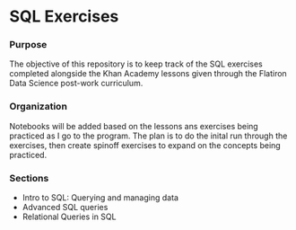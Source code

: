 # SQL Exercises

### Purpose

The objective of this repository is to keep track of the SQL exercises completed alongside the Khan Academy lessons given 
through the Flatiron Data Science post-work curriculum.

### Organization

Notebooks will be added based on the lessons ans exercises being practiced as I go to the program. The plan is to do the inital
run through the exercises, then create spinoff exercises to expand on the concepts being practiced.

### Sections

- Intro to SQL: Querying and managing data
- Advanced SQL queries
- Relational Queries in SQL
